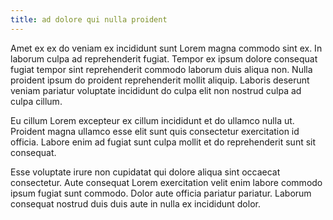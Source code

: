 ```yaml
---
title: ad dolore qui nulla proident
---
```


Amet ex ex do veniam ex incididunt sunt Lorem magna commodo sint ex. In laborum culpa ad reprehenderit fugiat. Tempor ex ipsum dolore consequat fugiat tempor sint reprehenderit commodo laborum duis aliqua non. Nulla proident ipsum do proident reprehenderit mollit aliquip. Laboris deserunt veniam pariatur voluptate incididunt do culpa elit non nostrud culpa ad culpa cillum.

Eu cillum Lorem excepteur ex cillum incididunt et do ullamco nulla ut. Proident magna ullamco esse elit sunt quis consectetur exercitation id officia. Labore enim ad fugiat sunt culpa mollit et do reprehenderit sunt sit consequat.

Esse voluptate irure non cupidatat qui dolore aliqua sint occaecat consectetur. Aute consequat Lorem exercitation velit enim labore commodo ipsum fugiat sunt commodo. Dolor aute officia pariatur pariatur. Laborum consequat nostrud duis duis aute in nulla ex incididunt dolor.